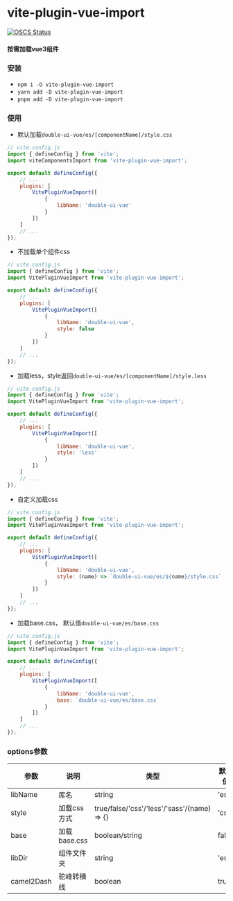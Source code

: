 # vite-plugin-vue-import

[![OSCS Status](https://www.oscs1024.com/platform/badge/xiongshuang/vite-plugin-vue-import.svg?size=small)](https://www.oscs1024.com/project/xiongshuang/vite-plugin-vue-import?ref=badge_small)

#### 按需加载vue3组件

### 安装
- `npm i -D vite-plugin-vue-import`
- `yarn add -D vite-plugin-vue-import`
- `pnpm add -D vite-plugin-vue-import`

### 使用

- 默认加载`double-ui-vue/es/[componentName]/style.css`
```js
// vite.config.js
import { defineConfig } from 'vite';
import viteComponentsImport from 'vite-plugin-vue-import';

export default defineConfig({
    // ...
    plugins: [
        VitePluginVueImport([
            {
                libName: 'double-ui-vue'
            }
        ])
    ]
    // ...
});

```

- 不加载单个组件css
```js
// vite.config.js
import { defineConfig } from 'vite';
import VitePluginVueImport from 'vite-plugin-vue-import';

export default defineConfig({
    // ...
    plugins: [
        VitePluginVueImport([
            {
                libName: 'double-ui-vue',
                style: false
            }
        ])
    ]
    // ...
});

```

- 加载less，style返回`double-ui-vue/es/[componentName]/style.less`
```js
// vite.config.js
import { defineConfig } from 'vite';
import VitePluginVueImport from 'vite-plugin-vue-import';

export default defineConfig({
    // ...
    plugins: [
        VitePluginVueImport([
            {
                libName: 'double-ui-vue',
                style: 'less'
            }
        ])
    ]
    // ...
});

```

- 自定义加载css
```js
// vite.config.js
import { defineConfig } from 'vite';
import VitePluginVueImport from 'vite-plugin-vue-import';

export default defineConfig({
    // ...
    plugins: [
        VitePluginVueImport([
            {
                libName: 'double-ui-vue',
                style: (name) => `double-ui-vue/es/${name}/style.css`
            }
        ])
    ]
    // ...
});

```

- 加载base.css， 默认值`double-ui-vue/es/base.css`
```js
// vite.config.js
import { defineConfig } from 'vite';
import VitePluginVueImport from 'vite-plugin-vue-import';

export default defineConfig({
    // ...
    plugins: [
        VitePluginVueImport([
            {
                libName: 'double-ui-vue',
                base: `double-ui-vue/es/base.css`
            }
        ])
    ]
    // ...
});

```

### options参数

| 参数           | 说明         | 类型                                          | 默认值   | 必须    |
|--------------|------------|---------------------------------------------|-------|-------|
| libName      | 库名         | string                                      | 'es'  | true  |
| style        | 加载css方式    | true/false/'css'/'less'/'sass'/(name) => {} | 'css' | false |
| base         | 加载base.css | boolean/string                              | false | false | false |
| libDir | 组件文件夹      | string                                      | 'es'  | false    |
| camel2Dash   | 驼峰转横线      | boolean                                     | true  | false    |
